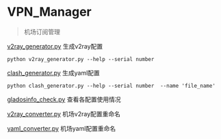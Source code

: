 # VPN_Manager
> 机场订阅管理

[v2ray_generator.py](https://github.com/Gc-Mall/VPN_Manager/blob/main/v2ray_generator.py) 生成v2ray配置

`python v2ray_generator.py --help --serial number`

[clash_generator.py](https://github.com/Gc-Mall/VPN_Manager/blob/main/clash_generator.py) 生成yaml配置

`python clash_generator.py --help --serial number  --name 'file_name'`

[gladosinfo_check.py](https://github.com/Gc-Mall/VPN_Manager/blob/main/gladosinfo_check.py) 查看各配置使用情况

[v2ray_converter.py](https://github.com/Gc-Mall/VPN_Manager/blob/main/v2ray_converter.py) 机场v2ray配置重命名

[yaml_converter.py](https://github.com/Gc-Mall/VPN_Manager/blob/main/yaml_converter.py) 机场yaml配置重命名
